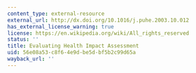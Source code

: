 ```yaml
---
content_type: external-resource
external_url: http://dx.doi.org/10.1016/j.puhe.2003.10.012
has_external_license_warning: true
license: https://en.wikipedia.org/wiki/All_rights_reserved
status: ''
title: Evaluating Health Impact Assessment
uid: 56e08a53-c8f6-4e9d-be5d-bf5b2c99d65a
wayback_url: ''
---
```


